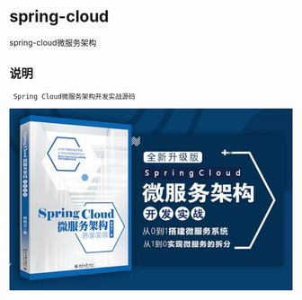 # spring-cloud
spring-cloud微服务架构
## 说明
     Spring Cloud微服务架构开发实战源码
![hbase_master](./images/spring-cloud-logo.jpg)<br>